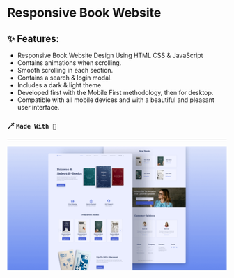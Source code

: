 # Responsive Book Website
## ✨ Features:

- Responsive Book Website Design Using HTML CSS & JavaScript
- Contains animations when scrolling.
- Smooth scrolling in each section.
- Contains a search & login modal.
- Includes a dark & light theme.
- Developed first with the Mobile First methodology, then for desktop.
- Compatible with all mobile devices and with a beautiful and pleasant user interface.

### 🪄 `Made With 🤍`
---
![preview image](/preview.png)
